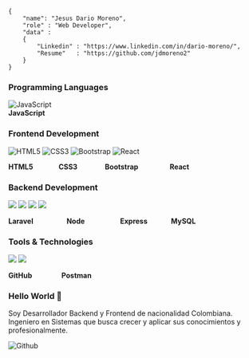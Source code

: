 ```shell
{
    "name": "Jesus Dario Moreno",
    "role" : "Web Developer",
    "data" : 
    { 
        "Linkedin" : "https://www.linkedin.com/in/dario-moreno/", 
        "Resume"   : "https://github.com/jdmoreno2"
    }
}
```

<h3>Programming Languages</h3>

<p>
  <img src="https://img.shields.io/badge/JavaScript-F7DF1E?style=for-the-badge&logo=javascript&logoColor=black" alt="JavaScript">
  <br>
  <strong>JavaScript </strong> 
</p>

<h3>Frontend Development</h3>

<p>
    <img src="https://img.shields.io/badge/HTML5-E34F26?style=for-the-badge&logo=html5&logoColor=white" alt="HTML5">
    <img src="https://img.shields.io/badge/CSS3-1572B6?style=for-the-badge&logo=css3&logoColor=white" alt="CSS3">
    <img src="https://img.shields.io/badge/Bootstrap-563D7C?style=for-the-badge&logo=bootstrap&logoColor=white"  alt="Bootstrap">
    <img src="https://img.shields.io/badge/React-0584BC?style=for-the-badge&logo=react&logoColor=white"  alt="React">
</p>
<p>
  <strong>HTML5</strong> &nbsp;&nbsp;&nbsp;&nbsp;&nbsp;&nbsp;&nbsp;&nbsp;&nbsp;&nbsp;&nbsp;&nbsp;<strong>CSS3</strong>&nbsp;&nbsp;&nbsp;&nbsp;&nbsp;&nbsp;&nbsp;&nbsp;&nbsp;&nbsp;&nbsp;&nbsp;&nbsp;&nbsp;<strong>Bootstrap</strong>&nbsp;&nbsp;&nbsp;&nbsp;&nbsp;&nbsp;&nbsp;&nbsp;&nbsp;&nbsp;&nbsp;&nbsp;&nbsp;&nbsp;&nbsp;&nbsp;<strong>React</strong>
</p>

<h3>Backend Development</h3>

<p>
    <img src="https://img.shields.io/badge/Laravel-FF2D20?style=for-the-badge&logo=laravel&logoColor=white">
    <img src="https://img.shields.io/badge/Node.js-43853D?style=for-the-badge&logo=node.js&logoColor=white">
    <img src="https://img.shields.io/badge/Express.js-404D59?style=for-the-badge">
    <img src="https://img.shields.io/badge/MySQL-1F2023?style=for-the-badge&logo=mysql&logoColor=white">
</p>
<p>
  <strong>Laravel</strong> &nbsp;&nbsp;&nbsp;&nbsp;&nbsp;&nbsp;&nbsp;&nbsp;&nbsp;&nbsp;&nbsp;&nbsp;&nbsp;&nbsp;&nbsp;&nbsp;<strong>Node</strong>&nbsp;&nbsp;&nbsp;&nbsp;&nbsp;&nbsp;&nbsp;&nbsp;&nbsp;&nbsp;&nbsp;&nbsp;&nbsp;&nbsp;&nbsp;&nbsp;&nbsp;&nbsp;<strong>Express</strong>&nbsp;&nbsp;&nbsp;&nbsp;&nbsp;&nbsp;&nbsp;&nbsp;&nbsp;&nbsp;&nbsp;&nbsp;<strong>MySQL</strong>
</p>

<h3>Tools & Technologies</h3>

<p>
    <img src="https://img.shields.io/badge/GitHub-1F2023?style=for-the-badge&logo=github&logoColor=white">
    <img src="https://img.shields.io/badge/Postman-FF6C37?style=for-the-badge&logo=Postman&logoColor=white">
</p>
<p>
  <strong>GitHub</strong> &nbsp;&nbsp;&nbsp;&nbsp;&nbsp;&nbsp;&nbsp;&nbsp;&nbsp;&nbsp;&nbsp;&nbsp;&nbsp;&nbsp;<strong>Postman</strong>
</p>

### Hello World 👋

Soy Desarrollador Backend y Frontend de nacionalidad Colombiana. Ingeniero en Sistemas que busca crecer y aplicar sus conocimientos y profesionalmente.

![Github](https://github-readme-stats.vercel.app/api/top-langs/?username=jdmoreno2&layout=compact&show_icons=true&theme=nord&hide_border=true)
